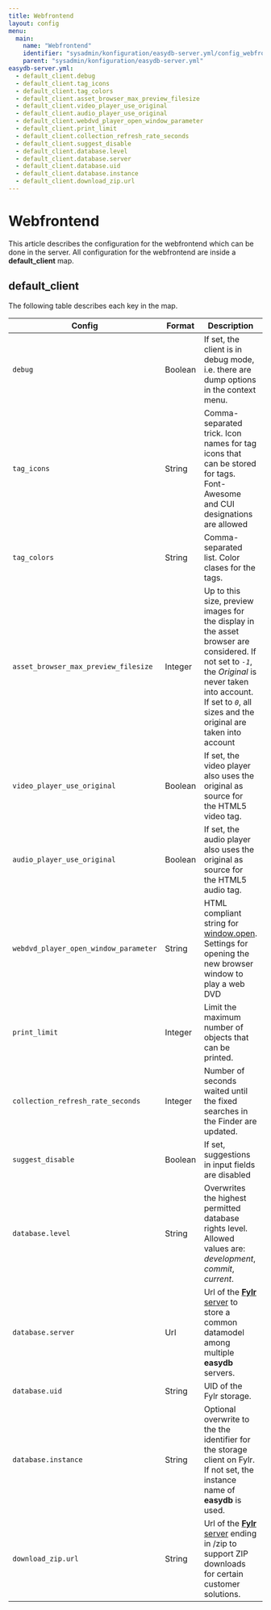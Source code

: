 ```yaml
---
title: Webfrontend
layout: config
menu:
  main:
    name: "Webfrontend"
    identifier: "sysadmin/konfiguration/easydb-server.yml/config_webfrontend"
    parent: "sysadmin/konfiguration/easydb-server.yml"
easydb-server.yml:
  - default_client.debug
  - default_client.tag_icons
  - default_client.tag_colors
  - default_client.asset_browser_max_preview_filesize
  - default_client.video_player_use_original
  - default_client.audio_player_use_original
  - default_client.webdvd_player_open_window_parameter
  - default_client.print_limit
  - default_client.collection_refresh_rate_seconds
  - default_client.suggest_disable
  - default_client.database.level
  - default_client.database.server
  - default_client.database.uid
  - default_client.database.instance
  - default_client.download_zip.url
---
```


# Webfrontend

This article describes the configuration for the webfrontend which can be done in the server. All configuration for the webfrontend are inside a **default_client** map.

## default_client

The following table describes each key in the map.

| Config  | Format  | Description                                                  | Default |
| ------- | ------- | ------------------------------------------------------------ | ------- |
| `debug` | Boolean | If set, the client is in debug mode, i.e. there are dump options in the context menu. | *false* |
| `tag_icons` | String | Comma-separated trick. Icon names for tag icons that can be stored for tags. Font-Awesome and CUI designations are allowed | *bolt, check, cloud, warning, legal* |
| `tag_colors`  | String  | Comma-separated list. Color clases for the tags. | *green, red, blue, yellow* |
| `asset_browser_max_preview_filesize`       | Integer        | Up to this size, preview images for the display in the asset browser are considered. If not set to *`-1`*, the *Original* is never taken into account. If set to *`0`*, all sizes and the original are taken into account | - |
| `video_player_use_original`  | Boolean   | If set, the video player also uses the original as source for the HTML5 video tag. | *false* |
| `audio_player_use_original`  | Boolean   |  If set, the audio player also uses the original as source for the HTML5 audio tag. | *false* |
| `webdvd_player_open_window_parameter` | String         | HTML compliant string for [window.open](https://developer.mozilla.org/en-US/docs/Web/API/Window/open). Settings for opening the new browser window to play a web DVD | - |
| `print_limit`                 | Integer         | Limit the maximum number of objects that can be printed. | *250* |
| `collection_refresh_rate_seconds` | Integer   | Number of seconds waited until the fixed searches in the Finder are updated. | *30* |
| `suggest_disable`    | Boolean       | If set, suggestions in input fields are disabled | *false* |
| `database.level`           | String     | Overwrites the highest permitted database rights level. Allowed values are: *development*, *commit*, *current*. | - |
| `database.server` | Url | Url of the [**Fylr** server](/en/sysadmin/fylr) to store a common datamodel among multiple **easydb** servers. | - |
| `database.uid` | String | UID of the Fylr storage. | - |
| `database.instance` | String | Optional overwrite to the the identifier for the storage client on Fylr. If not set, the instance name of **easydb** is used. | - |
| `download_zip.url` | String | Url of the [**Fylr** server](/en/sysadmin/fylr) ending in /zip to support ZIP downloads for certain customer solutions. | - |

